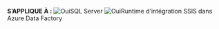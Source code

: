 <Token>**S’APPLIQUE À :** ![Oui](media/yes-icon.png)SQL Server ![Oui](media/yes-icon.png)Runtime d’intégration SSIS dans Azure Data Factory</Token>
